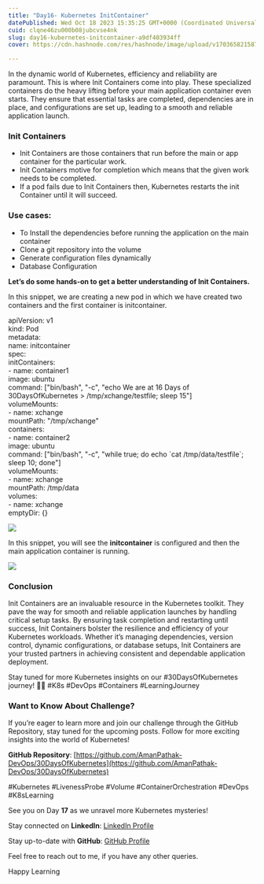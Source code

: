 ```yaml
---
title: "Day16- Kubernetes InitContainer"
datePublished: Wed Oct 18 2023 15:35:25 GMT+0000 (Coordinated Universal Time)
cuid: clqne46zu000b08jubcvse4nk
slug: day16-kubernetes-initcontainer-a9df403934ff
cover: https://cdn.hashnode.com/res/hashnode/image/upload/v1703658215871/62da9a34-7ea7-4efa-9cec-10ed8b1e145e.png

---
```


In the dynamic world of Kubernetes, efficiency and reliability are paramount. This is where Init Containers come into play. These specialized containers do the heavy lifting before your main application container even starts. They ensure that essential tasks are completed, dependencies are in place, and configurations are set up, leading to a smooth and reliable application launch.

### **Init Containers**

*   Init Containers are those containers that run before the main or app container for the particular work.
*   Init Containers motive for completion which means that the given work needs to be completed.
*   If a pod fails due to Init Containers then, Kubernetes restarts the init Container until it will succeed.

### **Use cases:**

*   To Install the dependencies before running the application on the main container
*   Clone a git repository into the volume
*   Generate configuration files dynamically
*   Database Configuration

**Let’s do some hands-on to get a better understanding of Init Containers.**

In this snippet, we are creating a new pod in which we have created two containers and the first container is initcontainer.

apiVersion: v1  
kind: Pod  
metadata:  
  name: initcontainer  
spec:   
  initContainers:  
  \- name: container1  
    image: ubuntu  
    command: \["bin/bash", "-c", "echo We are at 16 Days of 30DaysOfKubernetes > /tmp/xchange/testfile; sleep 15"\]  
    volumeMounts:  
      \- name: xchange  
        mountPath: "/tmp/xchange"  
  containers:  
  \- name: container2  
    image: ubuntu  
    command: \["bin/bash", "-c", "while true; do echo \`cat /tmp/data/testfile\`; sleep 10; done"\]  
    volumeMounts:  
      \- name: xchange  
        mountPath: /tmp/data  
  volumes:  
  \- name: xchange  
    emptyDir: {}

![](https://cdn.hashnode.com/res/hashnode/image/upload/v1703658211336/d2a99d05-4a34-4344-ac6e-1a2e9c9a2b42.png)

In this snippet, you will see the **initcontainer** is configured and then the main application container is running.

![](https://cdn.hashnode.com/res/hashnode/image/upload/v1703658213285/2de61930-712f-4ae9-acf0-6a5c48d15f03.png)

### Conclusion

Init Containers are an invaluable resource in the Kubernetes toolkit. They pave the way for smooth and reliable application launches by handling critical setup tasks. By ensuring task completion and restarting until success, Init Containers bolster the resilience and efficiency of your Kubernetes workloads. Whether it’s managing dependencies, version control, dynamic configurations, or database setups, Init Containers are your trusted partners in achieving consistent and dependable application deployment.

Stay tuned for more Kubernetes insights on our #30DaysOfKubernetes journey! 🚢🐋 #K8s #DevOps #Containers #LearningJourney

### Want to Know About Challenge?

If you’re eager to learn more and join our challenge through the GitHub Repository, stay tuned for the upcoming posts. Follow for more exciting insights into the world of Kubernetes!

**GitHub Repository**: [https://github.com/AmanPathak-DevOps/30DaysOfKubernetes](https://github.com/AmanPathak-DevOps/30DaysOfKubernetes)

#Kubernetes #LivenessProbe #Volume #ContainerOrchestration #DevOps #K8sLearning

See you on Day **17** as we unravel more Kubernetes mysteries!

Stay connected on **LinkedIn**: [LinkedIn Profile](https://www.linkedin.com/in/aman-devops/)

Stay up-to-date with **GitHub**: [GitHub Profile](https://github.com/AmanPathak-DevOps)

Feel free to reach out to me, if you have any other queries.

Happy Learning